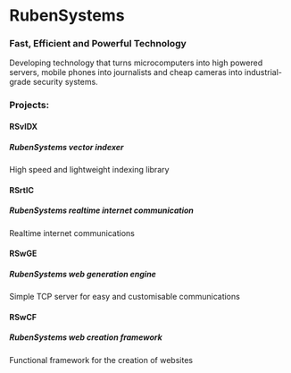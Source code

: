 # RubenSystems 

### Fast, Efficient and Powerful Technology

Developing technology that turns microcomputers into high powered servers, mobile phones into journalists and cheap cameras into industrial-grade security systems.

### Projects:
#### RSvIDX
##### RubenSystems vector indexer
High speed and lightweight indexing library 

#### RSrtIC 
##### RubenSystems realtime internet communication
Realtime internet communications 

#### RSwGE 
##### RubenSystems web generation engine
Simple TCP server for easy and customisable communications 

#### RSwCF 
##### RubenSystems web creation framework 
Functional framework for the creation of websites

